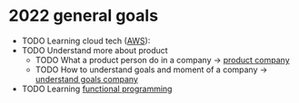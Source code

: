 # 2022 general goals

- TODO Learning cloud tech ([AWS]): 
- TODO Understand more about product
	- TODO What a product person do in a company -> [product company]
	- TODO How to understand goals and moment of a company -> [understand
		goals company]
- TODO Learning [functional programming]

[AWS]: <https://github.com/cherryramatisdev/zet/search?q=AWS>
[product company]: <https://github.com/cherryramatisdev/zet/search?q=product%20company>
[understand goals company]: <https://github.com/cherryramatisdev/zet/search?q=understand%20goals%20company>
[functional programming]: <https://github.com/cherryramatisdev/zet/search?q=functional%20programming>
